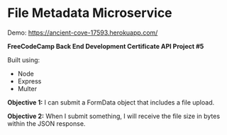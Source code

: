 # File Metadata Microservice

Demo: https://ancient-cove-17593.herokuapp.com/

**FreeCodeCamp Back End Development Certificate
API Project #5**

Built using:
  * Node
  * Express
  * Multer
  
**Objective 1:** I can submit a FormData object that includes a file upload.

**Objective 2:** When I submit something, I will receive the file size in bytes within the JSON response.
